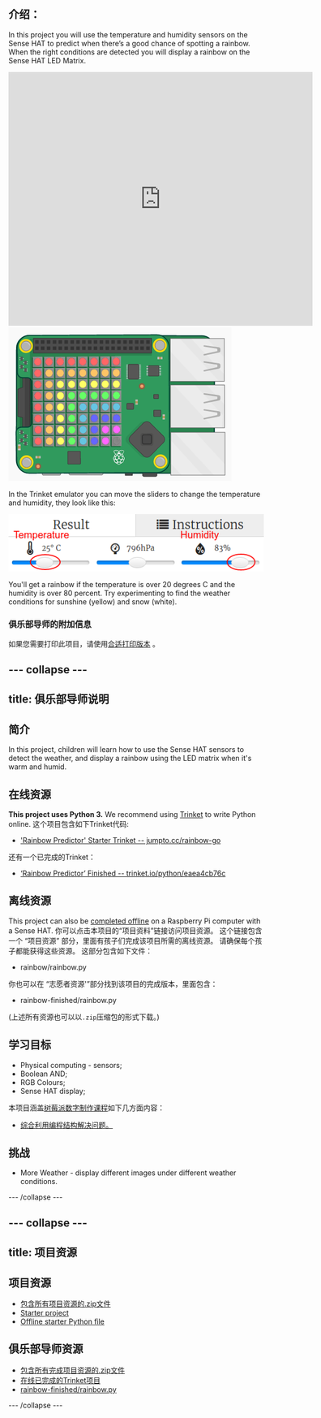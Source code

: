 ## 介绍：

In this project you will use the temperature and humidity sensors on the Sense HAT to predict when there’s a good chance of spotting a rainbow. When the right conditions are detected you will display a rainbow on the Sense HAT LED Matrix.

<div class="trinket">
  <iframe src="https://trinket.io/embed/python/eaea4cb76c?outputOnly=true&start=result" width="600" height="500" frameborder="0" marginwidth="0" marginheight="0" allowfullscreen mark="crwd-mark">
</iframe> <img src="images/rainbow-final.png" />
</div>

In the Trinket emulator you can move the sliders to change the temperature and humidity, they look like this:

![截屏](images/rainbow-sliders.png)

You'll get a rainbow if the temperature is over 20 degrees C and the humidity is over 80 percent. Try experimenting to find the weather conditions for sunshine (yellow) and snow (white).

### 俱乐部导师的附加信息

如果您需要打印此项目，请使用[合适打印版本](https://projects.raspberrypi.org/en/projects/rainbow-predictor/print) 。

## \--- collapse \---

## title: 俱乐部导师说明

## 简介

In this project, children will learn how to use the Sense HAT sensors to detect the weather, and display a rainbow using the LED matrix when it's warm and humid.

## 在线资源

**This project uses Python 3.** We recommend using [Trinket](https://trinket.io/) to write Python online. 这个项目包含如下Trinket代码:

* ['Rainbow Predictor' Starter Trinket -- jumpto.cc/rainbow-go](http://jumpto.cc/rainbow-go)

还有一个已完成的Trinket：

* [‘Rainbow Predictor’ Finished -- trinket.io/python/eaea4cb76c](https://trinket.io/python/eaea4cb76c)

## 离线资源

This project can also be [completed offline](https://www.codeclubprojects.org/en-GB/resources/physical-sense-hat/) on a Raspberry Pi computer with a Sense HAT. 你可以点击本项目的“项目资料”链接访问项目资源。 这个链接包含一个 “项目资源” 部分，里面有孩子们完成该项目所需的离线资源。 请确保每个孩子都能获得这些资源。 这部分包含如下文件：

* rainbow/rainbow.py

你也可以在 “志愿者资源'”部分找到该项目的完成版本，里面包含：

* rainbow-finished/rainbow.py

(上述所有资源也可以以`.zip`压缩包的形式下载。)

## 学习目标

* Physical computing - sensors;
* Boolean AND; 
* RGB Colours;
* Sense HAT display;

本项目涵盖[树莓派数字制作课程](http://rpf.io/curriculum)如下几方面内容：

* [综合利用编程结构解决问题。](https://www.raspberrypi.org/curriculum/programming/builder)

## 挑战

* More Weather - display different images under different weather conditions. 

\--- /collapse \---

## \--- collapse \---

## title: 项目资源

## 项目资源

* [包含所有项目资源的.zip文件](resources/rainbow-project-resources.zip)
* [Starter project](http://jumpto.cc/rainbow-go)
* [Offline starter Python file](resources/rainbow-rainbow.py)

## 俱乐部导师资源

* [包含所有完成项目资源的.zip文件](resources/rainbow-volunteer-resources.zip)
* [在线已完成的Trinket项目](https://trinket.io/python/eaea4cb76c)
* [rainbow-finished/rainbow.py](resources/rainbow-final-rainbow.py)

\--- /collapse \---